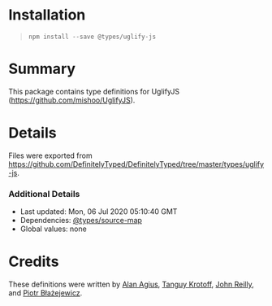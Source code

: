 # Installation
> `npm install --save @types/uglify-js`

# Summary
This package contains type definitions for UglifyJS (https://github.com/mishoo/UglifyJS).

# Details
Files were exported from https://github.com/DefinitelyTyped/DefinitelyTyped/tree/master/types/uglify-js.

### Additional Details
 * Last updated: Mon, 06 Jul 2020 05:10:40 GMT
 * Dependencies: [@types/source-map](https://npmjs.com/package/@types/source-map)
 * Global values: none

# Credits
These definitions were written by [Alan Agius](https://github.com/alan-agius4), [Tanguy Krotoff](https://github.com/tkrotoff), [John Reilly](https://github.com/johnnyreilly), and [Piotr Błażejewicz](https://github.com/peterblazejewicz).
